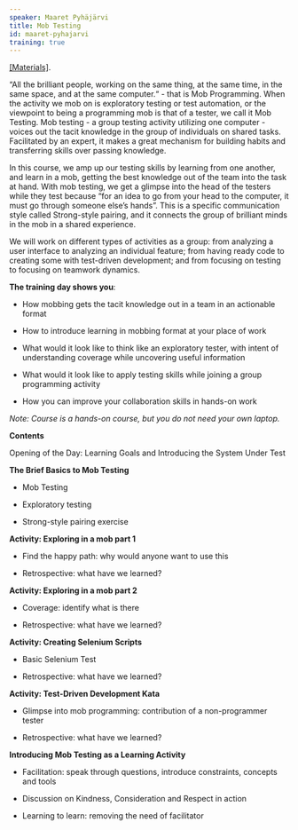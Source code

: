 ```yaml
---
speaker: Maaret Pyhäjärvi
title: Mob Testing
id: maaret-pyhajarvi
training: true
---
```


<a href="http://www.slideshare.net/maaretp/mob-testing-71958282"> [Materials]</a>.

“All the brilliant people, working on the same thing, at the same time, in the same space, and at the same computer.“ - that is Mob Programming. When the activity we mob on is exploratory testing or test automation, or the viewpoint to being a programming mob is that of a tester, we call it Mob Testing. Mob testing - a group testing activity utilizing one computer - voices out the tacit knowledge in the group of individuals on shared tasks. Facilitated by an expert, it makes a great mechanism for building habits and transferring skills over passing knowledge.  

In this course, we amp up our testing skills by learning from one another, and learn in a mob, getting the best knowledge out of the team into the task at hand. With mob testing, we get a glimpse into the head of the testers while they test because “for an idea to go from your head to the computer, it must go through someone else’s hands”. This is a specific communication style called Strong-style pairing, and it connects the group of brilliant minds in the mob in a shared experience.

We will work on different types of activities as a group: from analyzing a user interface to analyzing an individual feature; from having ready code to creating some with test-driven development; and from focusing on testing to focusing on teamwork dynamics.

**The training day shows you**:

  * How mobbing gets the tacit knowledge out in a team in an actionable format

  * How to introduce learning in mobbing format at your place of work

  * What would it look like to think like an exploratory tester, with intent of understanding coverage while uncovering useful information

  * What would it look like to apply testing skills while joining a group programming activity

  * How you can improve your collaboration skills in hands-on work

*Note: Course is a hands-on course, but you do not need your own laptop.*

**Contents**

Opening of the Day: Learning Goals and Introducing the System Under Test

**The Brief Basics to Mob Testing**

  * Mob Testing

  * Exploratory testing

  * Strong-style pairing exercise

**Activity: Exploring in a mob part 1**

  * Find the happy path: why would anyone want to use this

  * Retrospective: what have we learned?

**Activity: Exploring in a mob part 2**

  * Coverage: identify what is there

  * Retrospective: what have we learned?

**Activity: Creating Selenium Scripts**

  * Basic Selenium Test

  * Retrospective: what have we learned?

**Activity: Test-Driven Development Kata**

  * Glimpse into mob programming: contribution of a non-programmer tester

  * Retrospective: what have we learned?

**Introducing Mob Testing as a Learning Activity**

  * Facilitation: speak through questions, introduce constraints, concepts and tools

  * Discussion on Kindness, Consideration and Respect in action

  * Learning to learn: removing the need of facilitator
